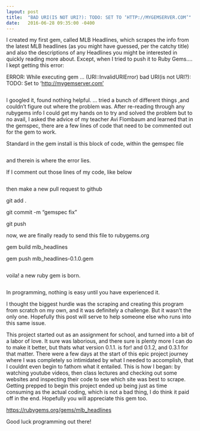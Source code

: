 ```yaml
---
layout: post
title:  "BAD URI(IS NOT URI?): TODO: SET TO ‘HTTP://MYGEMSERVER.COM’"
date:   2016-06-28 09:35:00 -0400
---
```



I created my first gem, called MLB Headlines, which scrapes the info from the latest MLB headlines (as you might have guessed, per the catchy title) and also the descriptions of any Headlines you might be interested in quickly reading more about. Except, when I tried to push it to Ruby Gems…. I kept getting this error:

ERROR: While executing gem … (URI::InvalidURIError)
bad URI(is not URI?): TODO: Set to ‘http://mygemserver.com’

![<img src="(http://dkphotoimaging.com/wp-content/uploads/2016/04/mlb_headlines1.jpg">](http://dkphotoimaging.com/wp-content/uploads/2016/04/mlb_headlines1.jpg)

I googled it, found nothing helpful. … tried a bunch of different things ,and couldn’t figure out where the problem was. After re-reading through any rubygems info I could get my hands on to try and solved the problem but to no avail, I asked the advice of my teacher Avi Flombaum and learned that in the gemspec, there are a few lines of code that need to be commented out for the gem to work.

Standard in the gem install is this block of code, within the gemspec file

![<img src="http://dkphotoimaging.com/wp-content/uploads/2016/04/mlb_headlines2.jpg">](http://dkphotoimaging.com/wp-content/uploads/2016/04/mlb_headlines2.jpg)

and therein is where the error lies.

If I comment out those lines of my code, like below

![<img src="http://dkphotoimaging.com/wp-content/uploads/2016/04/mlb_headlines3.jpg">](http://dkphotoimaging.com/wp-content/uploads/2016/04/mlb_headlines3.jpg)

then make a new pull request to github

git add .

git commit -m “gemspec fix”

git push

now, we are finally ready to send this file to rubygems.org

gem build mlb_headlines

gem push mlb_headlines-0.1.0.gem

![<img src="http://dkphotoimaging.com/wp-content/uploads/2016/04/mlb_headlines4.jpg">](http://dkphotoimaging.com/wp-content/uploads/2016/04/mlb_headlines4.jpg)

voila! a new ruby gem is born.


![<img src="http://dkphotoimaging.com/wp-content/uploads/2016/04/mlb_headlines___RubyGems_org.jpg">](http://dkphotoimaging.com/wp-content/uploads/2016/04/mlb_headlines___RubyGems_org.jpg)

In programming, nothing is easy until you have experienced it.

I thought the biggest hurdle was the scraping and creating this program from scratch on my own, and it was definitely a challenge. But it wasn’t the only one. Hopefully this post will serve to help someone else who runs into this same issue.

This project started out as an assignment for school, and turned into a bit of a labor of love. It sure was laborious, and there sure is plenty more I can do to make it better, but thats what version 0.1.1. is for! and 0.1.2, and 0.3.1 for that matter. There were a few days at the start of this epic project journey where I was completely so intimidated by what I needed to accomplish, that I couldnt even begin to fathom what it entailed. This is how I began: by watching youtube videos, then class lectures and checking out some websites and inspecting their code to see which site was best to scrape. Getting prepped to begin this project ended up being just as time consuming as the actual coding, which is not a bad thing, I do think it paid off in the end. Hopefully you will appreciate this gem too.

https://rubygems.org/gems/mlb_headlines

Good luck programming out there!

